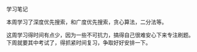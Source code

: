 学习笔记

本周学习了深度优先搜索，和广度优先搜索，贪心算法，二分法等。

这周学习得时间有点少，因为一些不可抗力，搞得自己很难安心下来专注刷题。
下周就要其中考试了，得抓紧时间复习，争取好好安排一下。